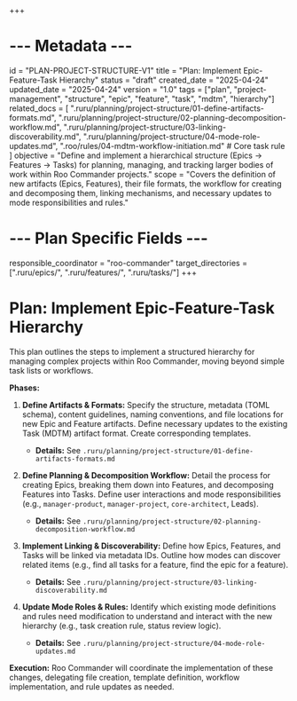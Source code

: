 +++
# --- Metadata ---
id = "PLAN-PROJECT-STRUCTURE-V1"
title = "Plan: Implement Epic-Feature-Task Hierarchy"
status = "draft"
created_date = "2025-04-24"
updated_date = "2025-04-24"
version = "1.0"
tags = ["plan", "project-management", "structure", "epic", "feature", "task", "mdtm", "hierarchy"]
related_docs = [
    ".ruru/planning/project-structure/01-define-artifacts-formats.md",
    ".ruru/planning/project-structure/02-planning-decomposition-workflow.md",
    ".ruru/planning/project-structure/03-linking-discoverability.md",
    ".ruru/planning/project-structure/04-mode-role-updates.md",
    ".roo/rules/04-mdtm-workflow-initiation.md" # Core task rule
]
objective = "Define and implement a hierarchical structure (Epics -> Features -> Tasks) for planning, managing, and tracking larger bodies of work within Roo Commander projects."
scope = "Covers the definition of new artifacts (Epics, Features), their file formats, the workflow for creating and decomposing them, linking mechanisms, and necessary updates to mode responsibilities and rules."
# --- Plan Specific Fields ---
responsible_coordinator = "roo-commander"
target_directories = [".ruru/epics/", ".ruru/features/", ".ruru/tasks/"]
+++

# Plan: Implement Epic-Feature-Task Hierarchy

This plan outlines the steps to implement a structured hierarchy for managing complex projects within Roo Commander, moving beyond simple task lists or workflows.

**Phases:**

1.  **Define Artifacts & Formats:** Specify the structure, metadata (TOML schema), content guidelines, naming conventions, and file locations for new Epic and Feature artifacts. Define necessary updates to the existing Task (MDTM) artifact format. Create corresponding templates.
    *   **Details:** See `.ruru/planning/project-structure/01-define-artifacts-formats.md`

2.  **Define Planning & Decomposition Workflow:** Detail the process for creating Epics, breaking them down into Features, and decomposing Features into Tasks. Define user interactions and mode responsibilities (e.g., `manager-product`, `manager-project`, `core-architect`, Leads).
    *   **Details:** See `.ruru/planning/project-structure/02-planning-decomposition-workflow.md`

3.  **Implement Linking & Discoverability:** Define how Epics, Features, and Tasks will be linked via metadata IDs. Outline how modes can discover related items (e.g., find all tasks for a feature, find the epic for a feature).
    *   **Details:** See `.ruru/planning/project-structure/03-linking-discoverability.md`

4.  **Update Mode Roles & Rules:** Identify which existing mode definitions and rules need modification to understand and interact with the new hierarchy (e.g., task creation rule, status review logic).
    *   **Details:** See `.ruru/planning/project-structure/04-mode-role-updates.md`

**Execution:** Roo Commander will coordinate the implementation of these changes, delegating file creation, template definition, workflow implementation, and rule updates as needed.
